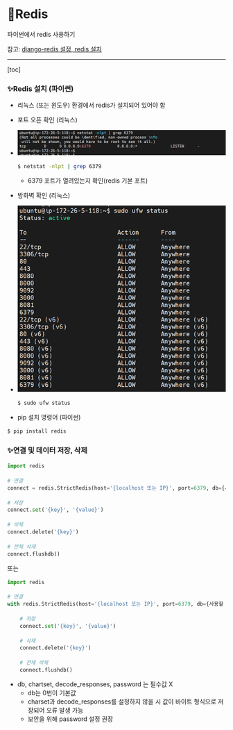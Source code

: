 # 📌Redis

파이썬에서 redis 사용하기

참고: [django-redis 설정, redis 설치](https://github.com/cloudsea1106/TIL/blob/master/Django/Django%20Redis.md)

------------------

[toc]



### ✨Redis 설치 (파이썬)

- 리눅스 (또는 윈도우) 환경에서 redis가 설치되어 있어야 함

- 포트 오픈 확인 (리눅스)
- ![redis-1](Redis.assets/redis-1.png)

  ```bash
  $ netstat -nlpt | grep 6379
  ```

  - 6379 포트가 열려있는지 확인(redis 기본 포트)

- 방화벽 확인 (리눅스)
- ![redis-2](Redis.assets/redis-2.png)

  ```bash
  $ sudo ufw status
  ```

- pip 설치 명령어 (파이썬)

```bash
$ pip install redis
```





### ✨연결 및 데이터 저장, 삭제

```python
import redis

# 연결
connect = redis.StrictRedis(host='{localhost 또는 IP}', port=6379, db={사용할 DB 번호}, charset='utf-8', decode_responses=True, password={password})

# 저장
connect.set('{key}', '{value}')

# 삭제
connect.delete('{key}')

# 전체 삭제
connect.flushdb()
```

또는

```python
import redis

# 연결
with redis.StrictRedis(host='{localhost 또는 IP}', port=6379, db={사용할 DB 번호}, charset='utf-8', decode_responses=True, password={password}) as connect:
    
    # 저장
    connect.set('{key}', '{value}')
    
    # 삭제
    connect.delete('{key}')
    
    # 전체 삭제
    connect.flushdb()
```

- db, chartset, decode_responses, password 는 필수값 X
  - db는 0번이 기본값
  - charset과 decode_responses를 설정하지 않을 시 값이 바이트 형식으로 저장되어 오류 발생 가능
  - 보안을 위해 password 설정 권장
